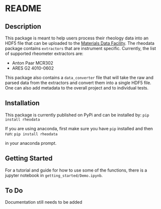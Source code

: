 # README

## Description
This package is meant to help users process their rheology data into an HDF5 file that can be
uploaded to the [Materials Data Facility](https://materialsdatafacility.org/).  The rheodata package
contains `extractors` that are instrument specific.  Currently, the list of supported rheometer extractors are:

* Anton Paar MCR302
* ARES G2 4010-0602

This package also contains a `data_converter` file that will take the raw and parsed data from the extractors
and convert them into a single HDF5 file.  One can also add metadata to the overall project and to individual
tests.

## Installation
This package is currently published on PyPi and can be installed by:
`pip install rheodata`

If you are using anaconda, first make sure you have `pip` installed and then run:
`pip install rheodata`

in your anaconda prompt.


## Getting Started

For a tutorial and guide for how to use some of the functions, there is a jupyter notebook in 
`getting_started/Demo.ipynb`.

## To Do 
Documentation still needs to be added






    
